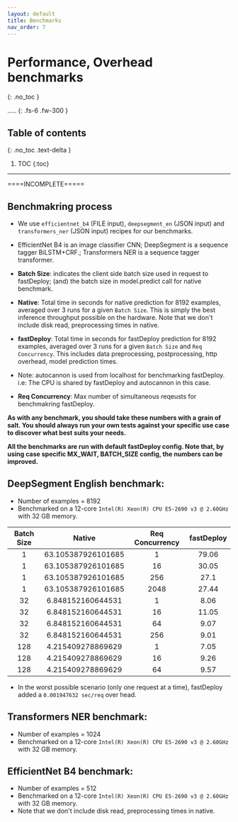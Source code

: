 ```yaml
---
layout: default
title: Benchmarks
nav_order: 7
---
```


# Performance, Overhead benchmarks
{: .no_toc }

..... 
{: .fs-6 .fw-300 }

## Table of contents
{: .no_toc .text-delta }

1. TOC
{:toc}

---

====INCOMPLETE=====

## Benchmakring process

- We use `efficientnet_b4` (FILE input), `deepsegment_en` (JSON input) and `transformers_ner` (JSON input) recipes for our benchmarks.
- EfficientNet B4 is an image classifier CNN; DeepSegment is a sequence tagger BiLSTM+CRF.; Transformers NER is a sequence tagger transformer.

- **Batch Size**: indicates the client side batch size used in request to fastDeploy; (and) the batch size in model.predict call for native benchmark. 
- **Native**: Total time in seconds for native prediction for 8192 examples, averaged over 3 runs for a given `Batch Size`. This is simply the best inference throughput possible on the hardware. Note that we don't include disk read, preprocessing times in native.
- **fastDeploy**: Total time in seconds for fastDeploy prediction for 8192 examples, averaged over 3 runs for a given `Batch Size` and `Req Concurrency`. This includes data preprocessing, postprocessing, http overhead, model prediction times.
- Note: autocannon is used from localhost for benchmarking fastDeploy. i.e: The CPU is shared by fastDeploy and autocannon in this case.
- **Req Concurrency**: Max number of simultaneous reqeusts for benchmakring fastDeploy.

**As with any benchmark, you should take these numbers with a grain of salt. You should always run your own tests against your specific use case to discover what best suits your needs.**

**All the benchmarks are run with default fastDeploy config. Note that, by using case specific MX_WAIT, BATCH_SIZE config, the numbers can be improved.**



## DeepSegment English benchmark:
- Number of examples = 8192
- Benchmarked on a 12-core `Intel(R) Xeon(R) CPU E5-2690 v3 @ 2.60GHz` with 32 GB memory.

| Batch Size  | Native           |Req Concurrency| fastDeploy|
|:-----------:|:----------------:|:-------------:|:---------:|
|      1      |63.105387926101685|      1       |     79.06  |
|      1      |63.105387926101685|      16       |     30.05 |
|      1      |63.105387926101685|      256      |     27.1  |
|      1      |63.105387926101685|      2048     |     27.44 |
|      32     |6.848152160644531 |       1      |      8.06  |
|      32     |6.848152160644531 |       16      |      11.05|
|      32     |6.848152160644531 |       64      |       9.07|
|      32     |6.848152160644531 |       256     |       9.01|
|      128    |4.215409278869629 |    1         |   7.05   |
|      128    |4.215409278869629 |    16         |   9.26   |
|      128    |4.215409278869629 |    64         |    9.57  |

- In the worst possible scenario (only one request at a time), fastDeploy added a `0.001947632 sec/req` over head.
 


## Transformers NER benchmark:
- Number of examples = 1024
- Benchmarked on a 12-core `Intel(R) Xeon(R) CPU E5-2690 v3 @ 2.60GHz` with 32 GB memory.

## EfficientNet B4 benchmark:
- Number of examples = 512
- Benchmarked on a 12-core `Intel(R) Xeon(R) CPU E5-2690 v3 @ 2.60GHz` with 32 GB memory.
- Note that we don't include disk read, preprocessing times in native.

<!-- | Batch Size  | Native           |Req Concurrency| fastDeploy|
|:-----------:|:----------------:|:-------------:|:---------:|
|      1      |70.4393846988678  |      1       |     102.04 |
|      1      |70.4393846988678  |      8       |     96.05 |
|      1      |70.4393846988678  |      16      |     94.1  |
|      1      |70.4393846988678  |      64     |     94.44 |
|      2      |63.08684301376343 |      1      |      8.06  |
|      2      |63.08684301376343 |      8      |      11.05|
|      2      |63.08684301376343 |      16      |       9.07|
|      2      |63.08684301376343 |      64     |       9.01|
|      4     |61.65665125846863 |    1         |   7.05   |
|      4     |61.65665125846863 |    8         |   9.26   |
|      4     |61.65665125846863 |    16         |    9.57  |
|      4     |61.65665125846863 |    64         |    9.57  |
|      8     |63.688814640045166|    1         |    9.57  |
|      8     |63.688814640045166|    8         |    9.57  |
|      8     |63.688814640045166|    16         |    9.57  |
|      8     |63.688814640045166|    64         |    9.57  | -->